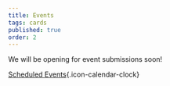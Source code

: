 ```yaml
---
title: Events
tags: cards
published: true
order: 2
---
```


We will be opening for event submissions soon!

[Scheduled Events](/events/){.icon-calendar-clock}

<!-- [Games on Demand](https://www.bigbadcon.com/games-on-demand-how-it-works/){.icon-games-on-demand} -->

<!--[Run an Event](https://www.bigbadcon.com/run-an-event/){.icon-dice}-->

<!--[GM in Games on Demand](https://www.bigbadcon.com/games-on-demand/){.icon-games-on-demand}-->
